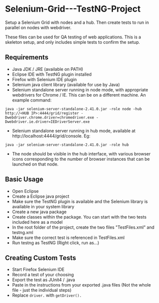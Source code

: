 Selenium-Grid---TestNG-Project
==============================

Setup a Selenium Grid with nodes and a hub. Then create tests to run in parallel on nodes with webdriver.

These files can be used for QA testing of web applications. This is a skeleton setup, and only includes simple tests to confirm the setup.

## Requirements

* Java JDK / JRE (available on PATH)
* Eclipse IDE with TestNG plugin installed
* Firefox with Selenium IDE plugin
* Selenium java client library (available for use by Java)
* Selenium standalone server running in node mode, with appropriate webdrivers for Chrome / IE. This can be on a different machine. An example command:
``` 
java -jar selenium-server-standalone-2.41.0.jar -role node -hub  http://<HUB IP>:4444/grid/register -Dwebdriver.chrome.driver=chromedriver.exe -Dwebdriver.ie.driver=IEDriverServer.exe
```
* Selenium standalone server running in hub mode, available at http://localhost:4444/grid/console. Eg:
```
java -jar selenium-server-standalone-2.41.0.jar -role hub
```
* The node should be visible in the hub interface, with various browser icons corresponding to the number of browser instances that can be launched on that node.

## Basic Usage

* Open Eclipse
* Create a Eclipse java project
* Make sure the TestNG plugin is available and the Selenium library is available in your system library
* Create a new java package
* Create classes within the package. You can start with the two tests included here as a model
* In the root folder of the project, create the two files "TestFiles.xml" and testng.xml
* Make sure the correct test is referenced in TestFiles.xml
* Run testng as TestNG (Right click, run as...)

## Creating Custom Tests

* Start Firefox Selenium IDE
* Record a test of your choosing
* Export the test as JUnit4 / .java
* Paste in the instructions from your exported .java files (Not the whole file - just the individual steps)
* Replace ``` driver. ``` with ``` getDriver(). ```
